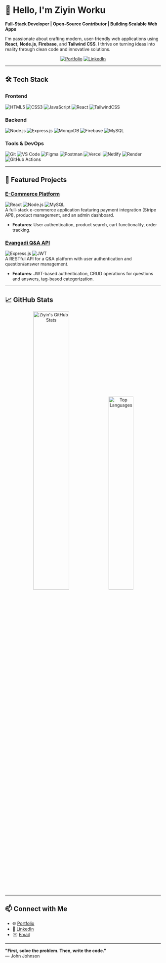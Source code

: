 
# 👋 Hello, I'm Ziyin Worku  
**Full-Stack Developer | Open-Source Contributor | Building Scalable Web Apps**

I'm passionate about crafting modern, user-friendly web applications using **React**, **Node.js**, **Firebase**, and **Tailwind CSS**. I thrive on turning ideas into reality through clean code and innovative solutions.

<p align="center">
  <a href="https://ziyintech.com"><img src="https://img.shields.io/badge/🌐-Portfolio-blue?style=flat-square" alt="Portfolio"></a>
  <a href="https://www.linkedin.com/in/ziyin-worku-4a8979171"><img src="https://img.shields.io/badge/🔗-LinkedIn-0A66C2?style=flat-square" alt="LinkedIn"></a>
<!--   <a href="https://x.com/your-username"><img src="https://img.shields.io/badge/🐦-X-000000?style=flat-square" alt="X"></a>
</p> -->

---

## 🛠️ Tech Stack

### Frontend  
![HTML5](https://img.shields.io/badge/-HTML5-E34F26?style=flat-square&logo=html5&logoColor=white)
![CSS3](https://img.shields.io/badge/-CSS3-1572B6?style=flat-square&logo=css3&logoColor=white)
![JavaScript](https://img.shields.io/badge/-JavaScript-F7DF1E?style=flat-square&logo=javascript&logoColor=black)
![React](https://img.shields.io/badge/-React-61DAFB?style=flat-square&logo=react&logoColor=black)
![TailwindCSS](https://img.shields.io/badge/-TailwindCSS-38B2AC?style=flat-square&logo=tailwind-css&logoColor=white)

### Backend  
![Node.js](https://img.shields.io/badge/-Node.js-339933?style=flat-square&logo=node.js&logoColor=white)
![Express.js](https://img.shields.io/badge/-Express.js-000000?style=flat-square&logo=express&logoColor=white)
![MongoDB](https://img.shields.io/badge/-MongoDB-47A248?style=flat-square&logo=mongodb&logoColor=white)
![Firebase](https://img.shields.io/badge/-Firebase-FFCA28?style=flat-square&logo=firebase&logoColor=black)
![MySQL](https://img.shields.io/badge/-MySQL-4479A1?style=flat-square&logo=mysql&logoColor=white)

### Tools & DevOps  
![Git](https://img.shields.io/badge/-Git-F05032?style=flat-square&logo=git&logoColor=white)
![VS Code](https://img.shields.io/badge/-VS%20Code-007ACC?style=flat-square&logo=visual-studio-code&logoColor=white)
![Figma](https://img.shields.io/badge/-Figma-F24E1E?style=flat-square&logo=figma&logoColor=white)
![Postman](https://img.shields.io/badge/-Postman-FF6C37?style=flat-square&logo=postman&logoColor=white)
![Vercel](https://img.shields.io/badge/-Vercel-000000?style=flat-square&logo=vercel&logoColor=white)
![Netlify](https://img.shields.io/badge/-Netlify-00C7B7?style=flat-square&logo=netlify&logoColor=white)
![Render](https://img.shields.io/badge/-Render-46E3B7?style=flat-square&logo=render&logoColor=black)
![GitHub Actions](https://img.shields.io/badge/-GitHub%20Actions-2088FF?style=flat-square&logo=github-actions&logoColor=white)

---

## 🚀 Featured Projects

### [E-Commerce Platform](https://github.com/ziyin-worku/Amazon_clone)  
![React](https://img.shields.io/badge/-React-61DAFB?style=flat-square&logo=react&logoColor=black)
![Node.js](https://img.shields.io/badge/-Node.js-339933?style=flat-square&logo=node.js&logoColor=white)
![MySQL](https://img.shields.io/badge/-MySQL-4479A1?style=flat-square&logo=mysql&logoColor=white)  
A full-stack e-commerce application featuring payment integration (Stripe API), product management, and an admin dashboard.

- **Features**: User authentication, product search, cart functionality, order tracking.

### [Evangadi Q&A API](https://github.com/ziyin-worku/EVANGADI_FORUM_final)  
![Express.js](https://img.shields.io/badge/-Express.js-000000?style=flat-square&logo=express&logoColor=white)
![JWT](https://img.shields.io/badge/-JWT-000000?style=flat-square)  
A RESTful API for a Q&A platform with user authentication and question/answer management.

- **Features**: JWT-based authentication, CRUD operations for questions and answers, tag-based categorization.

---

## 📈 GitHub Stats  

<p align="center">
  <img src="https://github-readme-stats.vercel.app/api?username=ziyin-worku&show_icons=true&theme=dark" alt="Ziyin's GitHub Stats" width="48%">
  <img src="https://github-readme-stats.vercel.app/api/top-langs/?username=ziyin-worku&layout=compact&theme=dark" alt="Top Languages" width="40%">
</p>

---

## 📫 Connect with Me  

- 🌐 [Portfolio](https://ziyintech.com)  
- 💼 [LinkedIn](https://www.linkedin.com/in/ziyin-worku-4a8979171)  
- ✉️ [Email](mailto:ziyinworku@gmail.com)  

---

**"First, solve the problem. Then, write the code."**  
— John Johnson
